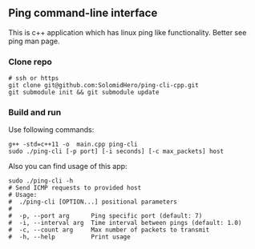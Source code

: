 ## Ping command-line interface

This is c++ application which has linux ping like functionality. Better see ping man page.

### Clone repo

```
# ssh or https
git clone git@github.com:SolomidHero/ping-cli-cpp.git 
git submodule init && git submodule update
```

### Build and run

Use following commands: 
```
g++ -std=c++11 -o  main.cpp ping-cli
sudo ./ping-cli [-p port] [-i seconds] [-c max_packets] host
```

Also you can find usage of this app:
```
sudo ./ping-cli -h
# Send ICMP requests to provided host
# Usage:
#  ./ping-cli [OPTION...] positional parameters
#
#  -p, --port arg      Ping specific port (default: 7)
#  -i, --interval arg  Time interval between pings (default: 1.0)
#  -c, --count arg     Max number of packets to transmit
#  -h, --help          Print usage
```

